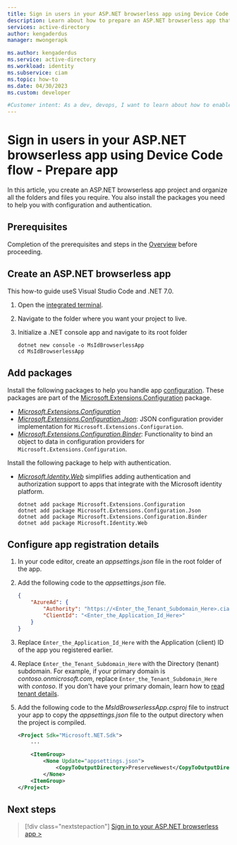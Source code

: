 ```yaml
---
title: Sign in users in your ASP.NET browserless app using Device Code flow - Prepare app
description: Learn about how to prepare an ASP.NET browserless app that signs in users by using Device Code flow.
services: active-directory
author: kengaderdus
manager: mwongerapk

ms.author: kengaderdus
ms.service: active-directory
ms.workload: identity
ms.subservice: ciam
ms.topic: how-to
ms.date: 04/30/2023
ms.custom: developer

#Customer intent: As a dev, devops, I want to learn about how to enable authentication in my ASP.NET browserless app with Azure Active Directory (Azure AD) for customers tenant
---
```


# Sign in users in your ASP.NET browserless app using Device Code flow - Prepare app

In this article, you create an ASP.NET browserless app project and organize all the folders and files you require. You also install the packages you need to help you with configuration and authentication.

## Prerequisites

Completion of the prerequisites and steps in the [Overview](./how-to-browserless-app-dotnet-sign-in-prepare-tenant.md) before proceeding.

## Create an ASP.NET browserless app

This how-to guide useS Visual Studio Code and .NET 7.0.

1. Open the [integrated terminal](https://code.visualstudio.com/docs/editor/integrated-terminal).
1. Navigate to the folder where you want your project to live.
1. Initialize a .NET console app and navigate to its root folder

    ```dotnetcli
    dotnet new console -o MsIdBrowserlessApp
    cd MsIdBrowserlessApp
    ```

## Add packages
 
Install the following packages to help you handle app [configuration](/dotnet/core/extensions/configuration?source=recommendations). These packages are part of the [Microsoft.Extensions.Configuration](https://www.nuget.org/packages/Microsoft.Extensions.Configuration/) package.

- [*Microsoft.Extensions.Configuration*](/dotnet/api/microsoft.extensions.configuration)
- [*Microsoft.Extensions.Configuration.Json*](/dotnet/api/microsoft.extensions.configuration.json): JSON configuration provider implementation for `Microsoft.Extensions.Configuration`.
- [*Microsoft.Extensions.Configuration.Binder*](/dotnet/api/microsoft.extensions.configuration.configurationbinder): Functionality to bind an object to data in configuration providers for `Microsoft.Extensions.Configuration`.

Install the following package to help with authentication.

- [*Microsoft.Identity.Web*](/entra/msal/dotnet/microsoft-identity-web/) simplifies adding authentication and authorization support to apps that integrate with the Microsoft identity platform.


  ```dotnetcli
  dotnet add package Microsoft.Extensions.Configuration
  dotnet add package Microsoft.Extensions.Configuration.Json
  dotnet add package Microsoft.Extensions.Configuration.Binder
  dotnet add package Microsoft.Identity.Web
  ```

## Configure app registration details

1. In your code editor, create an *appsettings.json* file in the root folder of the app.

1. Add the following code to the *appsettings.json* file.
    
    ```json
    {
        "AzureAd": {
            "Authority": "https://<Enter_the_Tenant_Subdomain_Here>.ciamlogin.com/",
            "ClientId": "<Enter_the_Application_Id_Here>"
        }
    }
    ```

1. Replace `Enter_the_Application_Id_Here` with the Application (client) ID of the app you registered earlier.
 
1. Replace `Enter_the_Tenant_Subdomain_Here` with the Directory (tenant) subdomain. For example, if your primary domain is *contoso.onmicrosoft.com*, replace `Enter_the_Tenant_Subdomain_Here` with *contoso*. If you don't have your primary domain, learn how to [read tenant details](how-to-create-customer-tenant-portal.md#get-the-customer-tenant-details).

1. Add the following code to the *MsIdBrowserlessApp.csproj* file to instruct your app to copy the *appsettings.json* file to the output directory when the project is compiled.

    ```xml
    <Project Sdk="Microsoft.NET.Sdk">
        ...

        <ItemGroup>
            <None Update="appsettings.json">
                <CopyToOutputDirectory>PreserveNewest</CopyToOutputDirectory>
            </None>
        <ItemGroup>
    </Project>
    ```

## Next steps

> [!div class="nextstepaction"]
> [Sign in to your ASP.NET browserless app >](./how-to-browserless-app-dotnet-sign-in-sign-in.md)

